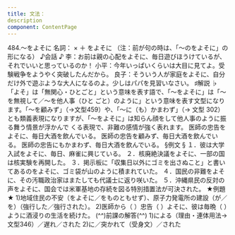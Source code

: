 ```yaml
---
title: 文法：
description
component: ContentPage
---
```



484.～をよそに
名詞： × ＋ をよそに
（注：前が句の時は、「～のをよそに」の形になる）
♪会話 ♪
李：お前は親の心配をよそに、毎日遊びほうけているが、 それでいいと思っているのか！
小平：今年いっぱいくらいは大目に見てよ。受験戦争をようやく突破したんだから。 良子：そういう人が家庭をよそに、自分だけ外で遊ぶような大人になるのよ。少しはパパを見習いなさい。
♯解説 ♭
「よそ」は「無関心・ひとごと」という意味を表す語で、「～をよそに」は「～を無視して／～を他人事（ひと ごと）のように」という意味を表す文型になります。「～を顧みず」（→文型459）や、「～に（も）かまわず」（→
文型 302）とも類義表現になりますが、「～をよそに」は知らん顔をして他人事のように振る舞う情景が浮かんで くる表現で、非難の感情が強く表れます。
医師の忠告をよそに、毎日大酒を飲んでいる。
医師の忠告を顧みず、毎日大酒を飲んでいる。
医師の忠告にもかまわず、毎日大酒を飲んでいる。
§例文 §
１．彼は大学入試をよそに、毎日、麻雀に興じている。
２．核廃絶決議をよそに、一部の国は核実験を再開した。
３．掲示板に「収集日以外にゴミを出さぬこと」と書いてあるのをよそに、ゴミ袋が山のように積まれていた。
４．国民の非難をよそに、その汚職政治家はまたしても代議士に返り咲いた。
５．沖縄県民の反対の声をよそに、国会では米軍基地の存続を図る特別措置法が可決された。
★例題 ★
1)地域住民の不安（をよそに／をものともせず）、原子力発電所の建設（が／を）（強行した／強行された）。
2)医師から（ ）忠告（ ）よそに、彼は毎晩（ ）ように酒浸りの生活を続けた。
(^^)前課の解答(^^)
1)による（理由・連体用法→文型346）／遅れ／された
2)に／突かれて（受身文）／された
